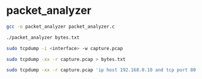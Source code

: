 # packet_analyzer

```bash
gcc -o packet_analyzer packet_analyzer.c
```

```bash
./packet_analyzer bytes.txt
```

```bash
sudo tcpdump -i <interface> -w capture.pcap
```

```bash
sudo tcpdump -xx -r capture.pcap > bytes.txt
```

```bash
sudo tcpdump -xx -r capture.pcap 'ip host 192.168.0.10 and tcp port 80' > bytes.txt
```


